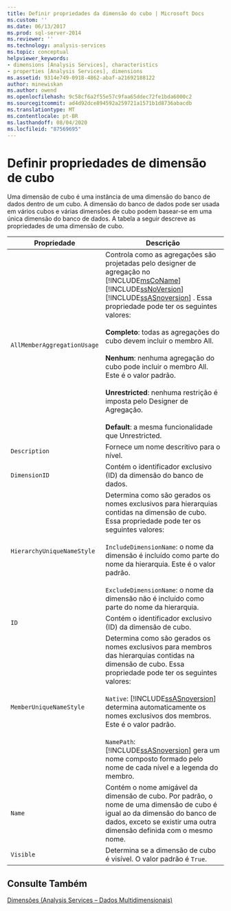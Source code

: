 ```yaml
---
title: Definir propriedades da dimensão do cubo | Microsoft Docs
ms.custom: ''
ms.date: 06/13/2017
ms.prod: sql-server-2014
ms.reviewer: ''
ms.technology: analysis-services
ms.topic: conceptual
helpviewer_keywords:
- dimensions [Analysis Services], characteristics
- properties [Analysis Services], dimensions
ms.assetid: 9314e749-0918-4862-abaf-a21692188122
author: minewiskan
ms.author: owend
ms.openlocfilehash: 9c58cf6a2f55e57c9faa65ddec72fe1bda6000c2
ms.sourcegitcommit: ad4d92dce894592a259721a1571b1d8736abacdb
ms.translationtype: MT
ms.contentlocale: pt-BR
ms.lasthandoff: 08/04/2020
ms.locfileid: "87569695"
---
```

# <a name="define-cube-dimension-properties"></a>Definir propriedades de dimensão de cubo
  Uma dimensão de cubo é uma instância de uma dimensão do banco de dados dentro de um cubo. A dimensão do banco de dados pode ser usada em vários cubos e várias dimensões de cubo podem basear-se em uma única dimensão do banco de dados. A tabela a seguir descreve as propriedades de uma dimensão de cubo.  
  
|Propriedade|Descrição|  
|--------------|-----------------|  
|`AllMemberAggregationUsage`|Controla como as agregações são projetadas pelo designer de agregação no [!INCLUDE[msCoName](../../includes/msconame-md.md)] [!INCLUDE[ssNoVersion](../../includes/ssnoversion-md.md)] [!INCLUDE[ssASnoversion](../../includes/ssasnoversion-md.md)] . Essa propriedade pode ter os seguintes valores:<br /><br /> **Completo**: todas as agregações do cubo devem incluir o membro All.<br /><br /> **Nenhum**: nenhuma agregação do cubo pode incluir o membro All. Este é o valor padrão.<br /><br /> **Unrestricted**: nenhuma restrição é imposta pelo Designer de Agregação.<br /><br /> **Default**: a mesma funcionalidade que Unrestricted.|  
|`Description`|Fornece um nome descritivo para o nível.|  
|`DimensionID`|Contém o identificador exclusivo (ID) da dimensão do banco de dados.|  
|`HierarchyUniqueNameStyle`|Determina como são gerados os nomes exclusivos para hierarquias contidas na dimensão de cubo. Essa propriedade pode ter os seguintes valores:<br /><br /> `IncludeDimensionName`: o nome da dimensão é incluído como parte do nome da hierarquia. Este é o valor padrão.<br /><br /> `ExcludeDimensionName`: o nome da dimensão não é incluído como parte do nome da hierarquia.|  
|`ID`|Contém o identificador exclusivo (ID) da dimensão de cubo.|  
|`MemberUniqueNameStyle`|Determina como são gerados os nomes exclusivos para membros das hierarquias contidas na dimensão de cubo. Essa propriedade pode ter os seguintes valores:<br /><br /> `Native`: [!INCLUDE[ssASnoversion](../../includes/ssasnoversion-md.md)] determina automaticamente os nomes exclusivos dos membros. Este é o valor padrão.<br /><br /> `NamePath`: [!INCLUDE[ssASnoversion](../../includes/ssasnoversion-md.md)] gera um nome composto formado pelo nome de cada nível e a legenda do membro.|  
|`Name`|Contém o nome amigável da dimensão de cubo. Por padrão, o nome de uma dimensão de cubo é igual ao da dimensão do banco de dados, exceto se existir uma outra dimensão definida com o mesmo nome.|  
|`Visible`|Determina se a dimensão de cubo é visível. O valor padrão é `True`.|  
  
## <a name="see-also"></a>Consulte Também  
 [Dimensões &#40;Analysis Services – Dados Multidimensionais&#41;](../multidimensional-models-olap-logical-dimension-objects/dimensions-analysis-services-multidimensional-data.md)  
  
  
